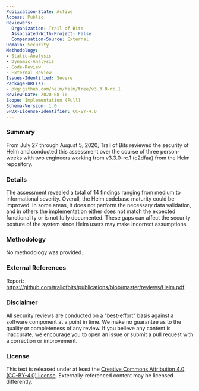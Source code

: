 ```yaml
---
Publication-State: Active
Access: Public
Reviewers:
  Organization: Trail of Bits
  Associated-With-Project: False
  Compensation-Source: External
Domain: Security
Methodology:
- Static-Analysis
- Dynamic-Analysis
- Code-Review
- External-Review
Issues-Identified: Severe
Package-URL(s):
- pkg:github.com/helm/helm/tree/v3.3.0-rc.1
Review-Date: 2020-08-10
Scope: Implementation (Full)
Schema-Version: 1.0
SPDX-License-Identifier: CC-BY-4.0
---
```


### Summary

From July 27 through August 5, 2020, Trail of Bits reviewed the security of Helm and conducted this assessment over the course of three person-weeks with two engineers working from v3.3.0-rc.1 (c2dfaa) from the Helm repository.

### Details

The assessment revealed a total of 14 findings ranging from medium to informational severity. Overall, the Helm codebase maturity could be improved. In some areas, it does not perform the necessary data validation, and in others the implementation either does not match the expected functionality or is not fully documented. These gaps can affect the security posture of the system since Helm users may make incorrect assumptions.

### Methodology

No methodology was provided.

### External References

Report: https://github.com/trailofbits/publications/blob/master/reviews/Helm.pdf

### Disclaimer

All security reviews are conducted on a "best-effort" basis against a software
component at a point in time. We make no guarantee as to the quality or completeness
of any review. If you believe any content is inaccurate, we encourage you to open
an issue or submit a pull request with a correction or improvement.

### License

This text is released under at least the
[Creative Commons Attribution 4.0 (CC-BY-4.0) license](https://creativecommons.org/licenses/by/4.0/legalcode.txt).
Externally-referenced content may be licensed differently.
